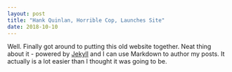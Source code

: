 ```yaml
---
layout: post
title: "Hank Quinlan, Horrible Cop, Launches Site"
date: 2018-10-10
---
```


Well. Finally got around to putting this old website together. Neat thing about it - powered by [Jekyll](http://jekyllrb.com) and I can use Markdown to author my posts. It actually is a lot easier than I thought it was going to be.
